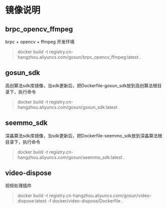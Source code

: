 # 镜像说明

## brpc_opencv_ffmpeg

brpc + opencv + ffmpeg 开发环境

> docker build -t registry.cn-hangzhou.aliyuncs.com/gosun/brpc_opencv_ffmpeg:latest .


## gosun_sdk

高创算法sdk库镜像，当sdk更新后，把Dockerfile-gosun_sdk放到高创算法根目录下，执行命令

> docker build -t registry.cn-hangzhou.aliyuncs.com/gosun/gosun_sdk:latest .


## seemmo_sdk


深瞐算法sdk库镜像，当sdk更新后，把Dockerfile-seemmo_sdk放到深瞐算法根目录下，执行命令

> docker build -t registry.cn-hangzhou.aliyuncs.com/gosun/seemmo_sdk:latest .


## video-dispose

视频处理插件

> docker build -t registry.cn-hangzhou.aliyuncs.com/gosun/video-dispose:latest -f docker/video-dispose/Dockerfile .

